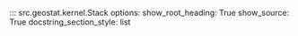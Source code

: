 ::: src.geostat.kernel.Stack
    options:
        show_root_heading: True
        show_source: True
        docstring_section_style: list